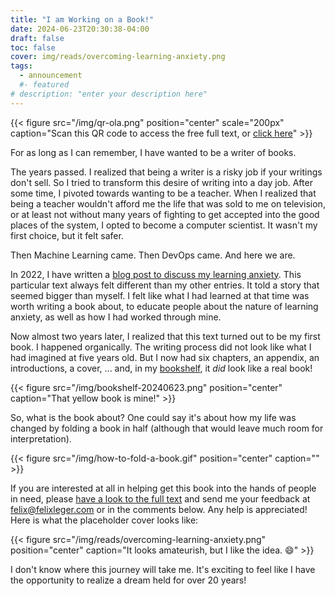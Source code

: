 ```yaml
---
title: "I am Working on a Book!"
date: 2024-06-23T20:30:38-04:00
draft: false
toc: false
cover: img/reads/overcoming-learning-anxiety.png
tags:
  - announcement
  #- featured
# description: "enter your description here"
---
```


{{< figure src="/img/qr-ola.png" position="center" scale="200px" caption="Scan this QR code to access the free full text, or [click here](/overcoming-learning-anxiety)" >}}

For as long as I can remember, I have wanted to be a writer of books.

The years passed. I realized that being a writer is a risky job if
your writings don't sell. So I tried to transform this desire of
writing into a day job. After some time, I pivoted towards wanting to
be a teacher. When I realized that being a teacher wouldn't afford me
the life that was sold to me on television, or at least not without
many years of fighting to get accepted into the good places of the
system, I opted to become a computer scientist. It wasn't my first
choice, but it felt safer.

Then Machine Learning came. Then DevOps came. And here we are.

In 2022, I have written a [blog post to discuss my learning
anxiety](https://web.archive.org/web/20220926004416/https://felixleger.com/posts/2022/08/overcoming-learning-anxiety/).
This particular text always felt different than my other entries. It
told a story that seemed bigger than myself. I felt like what I had
learned at that time was worth writing a book about, to educate people
about the nature of learning anxiety, as well as how I had worked
through mine.

Now almost two years later, I realized that this text turned out to be
my first book. I happened organically. The writing process did not
look like what I had imagined at five years old. But I now had six
chapters, an appendix, an introductions, a cover, ... and, in my
[bookshelf](/bookshelf), it *did* look like a real book!

{{< figure src="/img/bookshelf-20240623.png" position="center" caption="That yellow book is mine!" >}}

So, what is the book about? One could say it's about how my life was
changed by folding a book in half (although that would leave much room
for interpretation).

{{< figure src="/img/how-to-fold-a-book.gif" position="center" caption="" >}}

If you are interested at all in helping get this book into the hands
of people in need, please [have a look to the full
text](/overcoming-learning-anxiety) and send me your feedback at
felix@felixleger.com or in the comments below. Any help is
appreciated! Here is what the placeholder cover looks like:

{{< figure src="/img/reads/overcoming-learning-anxiety.png" position="center" caption="It looks amateurish, but I like the idea. :smile:" >}}

I don't know where this journey will take me. It's exciting to feel
like I have the opportunity to realize a dream held for over 20
years!
